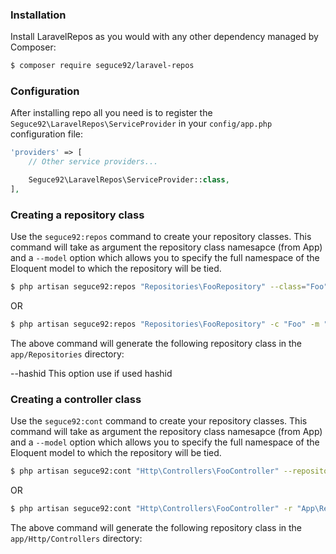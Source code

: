 ### Installation
Install LaravelRepos as you would with any other dependency managed by Composer:

```bash
$ composer require seguce92/laravel-repos
```

### Configuration
After installing repo all you need is to register the ```Seguce92\LaravelRepos\ServiceProvider``` in your `config/app.php` configuration file:

```php
'providers' => [
    // Other service providers...

    Seguce92\LaravelRepos\ServiceProvider::class,
],
```

### Creating a repository class
Use the ```seguce92:repos``` command to create your repository classes. This command will take as argument the repository class namesapce (from App) and
a ```--model``` option which allows you to specify the full namespace of the Eloquent model to which the repository will be tied.

```bash
$ php artisan seguce92:repos "Repositories\FooRepository" --class="Foo" --model="App\Models\Foo"
```
OR
```bash
$ php artisan seguce92:repos "Repositories\FooRepository" -c "Foo" -m "App\Models\Foo"
```

The above command will generate the following repository class in the ```app/Repositories``` directory:

--hashid  This option use if used hashid

### Creating a controller class
Use the ```seguce92:cont``` command to create your repository classes. This command will take as argument the repository class namesapce (from App) and
a ```--model``` option which allows you to specify the full namespace of the Eloquent model to which the repository will be tied.

```bash
$ php artisan seguce92:cont "Http\Controllers\FooController" --repository="App\Repositories\FooRepository" --model="foo"
```
OR
```bash
$ php artisan seguce92:cont "Http\Controllers\FooController" -r "App\Repositories\FooRepository" -m "foo"
```

The above command will generate the following repository class in the ```app/Http/Controllers``` directory:
